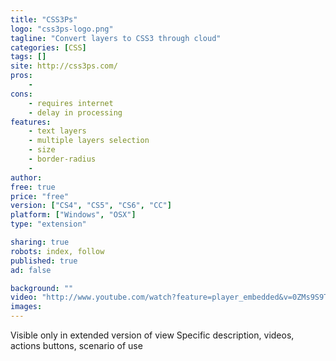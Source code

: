 ```yaml
---
title: "CSS3Ps"
logo: "css3ps-logo.png"
tagline: "Convert layers to CSS3 through cloud"
categories: [CSS]
tags: []
site: http://css3ps.com/
pros:
    -
cons:
    - requires internet
    - delay in processing
features:
    - text layers
    - multiple layers selection
    - size
    - border-radius
    - 
author:
free: true
price: "free"
version: ["CS4", "CS5", "CS6", "CC"]
platform: ["Windows", "OSX"]
type: "extension"

sharing: true
robots: index, follow
published: true
ad: false

background: ""
video: "http://www.youtube.com/watch?feature=player_embedded&v=0ZMs9S9TdNE"
images:
---
```


Visible only in extended version of view
Specific description, videos, actions buttons, scenario of use